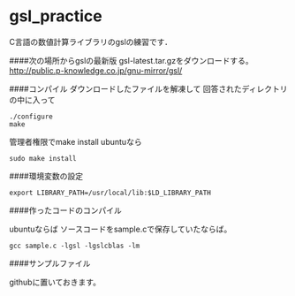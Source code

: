 # gsl_practice
C言語の数値計算ライブラリのgslの練習です．

####次の場所からgslの最新版
gsl-latest.tar.gzをダウンロードする。
http://public.p-knowledge.co.jp/gnu-mirror/gsl/

####コンパイル
ダウンロードしたファイルを解凍して
回答されたディレクトリの中に入って
```
./configure
make
```

管理者権限でmake install
ubuntuなら
```
sudo make install
```

####環境変数の設定
```
export LIBRARY_PATH=/usr/local/lib:$LD_LIBRARY_PATH
```
####作ったコードのコンパイル

ubuntuならば
ソースコードをsample.cで保存していたならば。
```
gcc sample.c -lgsl -lgslcblas -lm
```
####サンプルファイル

githubに置いておきます。
